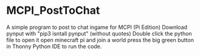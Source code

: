 # MCPI_PostToChat
A simple program to post to chat ingame for MCPI (Pi Edition)
Download pynput with "pip3 isntall pynput" (without quotes)
Double click the python file to open it
open minecraft pi and join a world
press the big green button in Thonny Python IDE to run the code.
